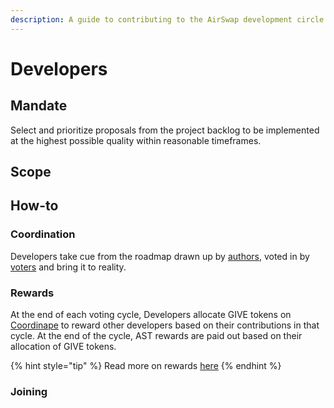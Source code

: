 ```yaml
---
description: A guide to contributing to the AirSwap development circle
---
```


# Developers

## Mandate

Select and prioritize proposals from the project backlog to be implemented at the highest possible quality within reasonable timeframes.

## Scope

## How-to

### Coordination

Developers take cue from the roadmap drawn up by [authors](authors.md), voted in by [voters](voters.md) and bring it to reality. 

### Rewards

At the end of each voting cycle, Developers allocate GIVE tokens on [Coordinape](https://coordinape.com/) to reward other developers based on their contributions in that cycle. At the end of the cycle, AST rewards are paid out based on their allocation of GIVE tokens.

{% hint style="tip" %}
Read more on rewards [here](rewards.md)
{% endhint %}

### Joining